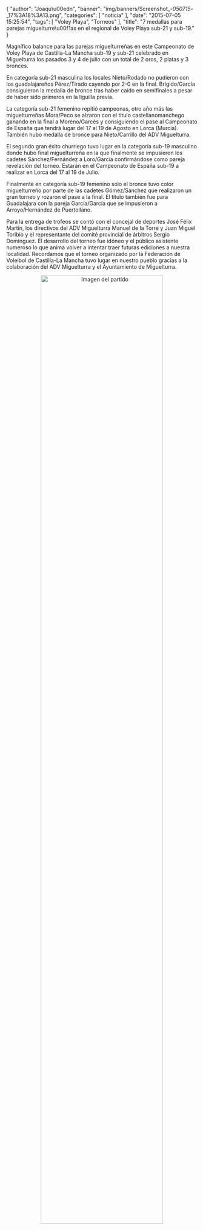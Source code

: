 {
  "author": "Joaqu\u00edn", 
  "banner": "img/banners/Screenshot_-_050715_-_17%3A18%3A13.png", 
  "categories": [
    "noticia"
  ], 
  "date": "2015-07-05 15:25:54", 
  "tags": [
    "Voley Playa", 
    "Torneos"
  ], 
  "title": "7 medallas para parejas miguelturre\u00f1as en el regional de Voley Playa sub-21 y sub-19."
}

Magnífico balance para las parejas miguelturreñas en este Campeonato de Voley Playa de Castilla-La Mancha sub-19 y sub-21 celebrado en Miguelturra los pasados 3 y 4 de julio con un total de 2 oros, 2 platas y 3 bronces.

En categoría sub-21 masculina los locales Nieto/Rodado no pudieron con los guadalajareños Pérez/Tirado cayendo por 2-0 en la final. Brígido/García consiguieron la medalla de bronce tras haber caído en semifinales a pesar de haber sido primeros en la liguilla previa.

La categoría sub-21 femenino repitió campeonas, otro año más las miguelturreñas Mora/Peco se alzaron con el título castellanomanchego ganando en la final a Moreno/Garcés y consiguiendo el pase al Campeonato de España que tendrá lugar del 17 al 19 de Agosto en Lorca (Murcia). También hubo medalla de bronce para Nieto/Carrillo del ADV Miguelturra.

El segundo gran éxito churriego tuvo lugar en la categoría sub-19 masculino donde hubo final miguelturreña en la que finalmente se impusieron los cadetes Sánchez/Fernández a Loro/García confirmándose como pareja revelación del torneo. Estarán en el Campeonato de España sub-19 a realizar en Lorca del 17 al 19 de Julio.

Finalmente en categoría sub-19 femenino solo el bronce tuvo color miguelturreño por parte de las cadetes Gómez/Sánchez que realizaron un gran torneo y rozaron el pase a la final. El título también fue para Guadalajara con la pareja García/García que se impusieron a Arroyo/Hernández de Puertollano.

Para la entrega de trofeos se contó con el concejal de deportes José Félix Martín, los directivos del ADV Miguelturra Manuel de la Torre y Juan Miguel Toribio y el representante del comité provincial de árbitros Sergio Domínguez. El desarrollo del torneo fue idóneo y el público asistente numeroso lo que anima volver a intentar traer futuras ediciones a nuestra localidad. Recordamos que el torneo organizado por la Federación de Voleibol de Castilla-La Mancha tuvo lugar en nuestro pueblo gracias a la colaboración del ADV Miguelturra y el Ayuntamiento de Miguelturra.

<center>
<a target="_new" href="http://www.advmiguelturra.org/drupal/sites/default/files/Screenshot%20-%20050715%20-%2017%3A18%3A13.png"> 
<img alt="Imagen del partido" width="80%" align="center" src="http://www.advmiguelturra.org/drupal/sites/default/files/Screenshot%20-%20050715%20-%2017%3A18%3A13.png"/> </a> </center>


